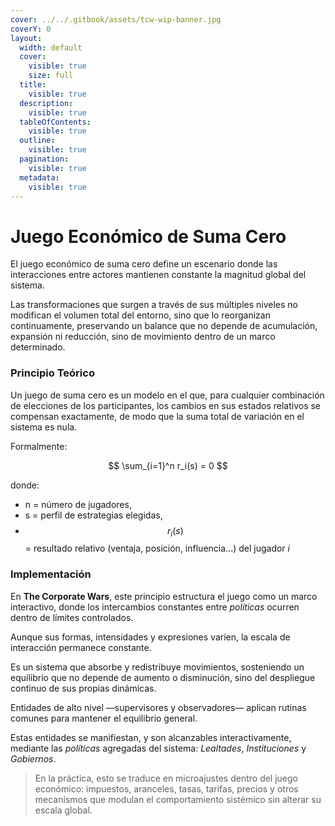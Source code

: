 ```yaml
---
cover: ../../.gitbook/assets/tcw-wip-banner.jpg
coverY: 0
layout:
  width: default
  cover:
    visible: true
    size: full
  title:
    visible: true
  description:
    visible: true
  tableOfContents:
    visible: true
  outline:
    visible: true
  pagination:
    visible: true
  metadata:
    visible: true
---
```


# Juego Económico de Suma Cero

El juego económico de suma cero define un escenario donde las interacciones entre actores mantienen constante la magnitud global del sistema.

Las transformaciones que surgen a través de sus múltiples niveles no modifican el volumen total del entorno, sino que lo reorganizan continuamente, preservando un balance que no depende de acumulación, expansión ni reducción, sino de movimiento dentro de un marco determinado.

### Principio Teórico

Un juego de suma cero es un modelo en el que, para cualquier combinación de elecciones de los participantes, los cambios en sus estados relativos se compensan exactamente, de modo que la suma total de variación en el sistema es nula.

Formalmente:

$$
\sum_{i=1}^n r_i(s) = 0
$$

donde:

* n = número de jugadores,
* s = perfil de estrategias elegidas,
* $$r_i(s)$$ = resultado relativo (ventaja, posición, influencia...) del jugador _i_

### Implementación

En **The Corporate Wars**, este principio estructura el juego como un marco interactivo, donde los intercambios constantes entre _políticas_ ocurren dentro de límites controlados.

Aunque sus formas, intensidades y expresiones varíen, la escala de interacción permanece constante.

Es un sistema que absorbe y redistribuye movimientos, sosteniendo un equilibrio que no depende de aumento o disminución, sino del despliegue continuo de sus propias dinámicas.

Entidades de alto nivel —supervisores y observadores— aplican rutinas comunes para mantener el equilibrio general.

Estas entidades se manifiestan, y son alcanzables interactivamente, mediante las _políticas_ agregadas del sistema: _Lealtades_, _Instituciones_ y _Gobiernos_.

> En la práctica, esto se traduce en microajustes dentro del juego económico: impuestos, aranceles, tasas, tarifas, precios y otros mecanismos que modulan el comportamiento sistémico sin alterar su escala global.
